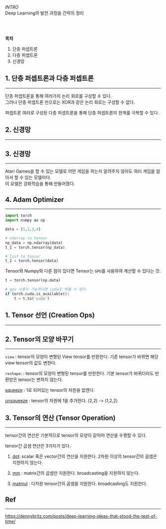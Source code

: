 *INTRO*   
Deep Learning의 발전 과정을 간략히 정리 

<br>
<br>

__목차__  
1. 단층 퍼셉트론  
2. 다층 퍼셉트론
3. 신경망



## 1. 단층 퍼셉트론과 다층 퍼셉트론
___
단층 퍼셉트론을 통해 여러가지 논리 회로를 구성할 수 있다.  
그러나 단층 퍼셉트론 만으로는 XOR과 같은 논리 회로는 구성할 수 없다. 

퍼셉트론 여러로 구성된 다층 퍼셉트론을 통해 단층 퍼셉트론의 한계를 극복할 수 있다.  


## 2. 신경망
___





## 3. 신경망
___
Atari Games을 할 수 있는 모델로 어떤 게임을 하는지 알려주지 않아도 여러 게임을 알아서 할 수 있는 모델이다.  
이 모델은 강화학습을 통해 만들어졌다. 


## 4. Adam Optimizer 
___





```python
import torch 
import numpy as np 

data = [1,2,3,4]

# ndarray to tensor
np_data = np.ndarray(data)
t_1 = torch.tensor(np_data)

# list to tensor
t_2 = torch.tensor(data)
```

Tensor와 Numpy와 다른 점이 있다면 Tensor는 `GPU`를 사용하여 계산할 수 있다는 것.

```python
t = torch.tensor(np.data)

# gpu 사용이 가능하다면 cuda로 바꿀 수 있다. 
if torch.cuda.is_available():
    t = t.to('cuda')
```

## 1. Tensor 선언 (Creation Ops)
---



## 2. Tensor의 모양 바꾸기 
___

`view` : tensor의 모양이 변형된 View tensor를 반환한다. 기존 tensor가 바뀌면 해당 view tensor의 값도 변한다.  

`reshape`: : tensor의 모양이 변형된 tensor를 반한한다. 기본 tensor가 바뀌더라도 반환받은 tensor는 변하지 않는다. 

[squeeze](https://pytorch.org/docs/stable/generated/torch.squeeze.html#torch.squeeze) : 1로 되어있는 tensor의 차원을 없앤다. 

[unsqueeze](https://pytorch.org/docs/stable/generated/torch.unsqueeze.html#torch.unsqueeze) : tensor의 차원에 1을 추가한다. (2,2) -> (1,2,2)

## 3. Tensor의 연산 (Tensor Operation)
___

tensor간의 연산은 기본적으로 tensor의 모양이 같아야 연산을 수행할 수 있다. 

tensor간 곱셈 연산은 3가지가 있다. 

1. [dot](https://pytorch.org/docs/stable/generated/torch.dot.html#torch.dot): scalar 혹은 vector간의 연산을 지원한다. 2차원 이상의 tensor간의 곱셈은 지원하지 않는다.  

2. [mm](https://pytorch.org/docs/stable/generated/torch.mm.html#torch.mm) : matrix간의 곱셈만 지원한다.       broadcasting을 지원하지 않는다.

3. [matmul](https://pytorch.org/docs/stable/generated/torch.matmul.html#torch.matmul) : 다차원 tensor간의 곱셈을 지원한다. broadcasting도 지원한다. 

## Ref
---
https://dennybritz.com/posts/deep-learning-ideas-that-stood-the-test-of-time/ 